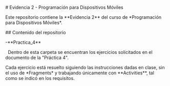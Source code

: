 

\# Evidencia 2 - Programación para Dispositivos Móviles



Este repositorio contiene la \*\*Evidencia 2\*\* del curso de \*Programación para Dispositivos Móviles\*.  



\## Contenido del repositorio



-\*\*Practica\_4\*\*  

&nbsp; Dentro de esta carpeta se encuentran los ejercicios solicitados en el documento de la "Práctica 4".  



Cada ejercicio está resuelto siguiendo las instrucciones dadas en clase, sin el uso de \*Fragments\* y trabajando únicamente con \*\*Activities\*\*, tal como se indicó en los requisitos.





